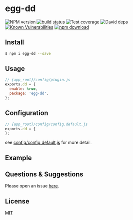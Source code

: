 # egg-dd

[![NPM version][npm-image]][npm-url]
[![build status][travis-image]][travis-url]
[![Test coverage][codecov-image]][codecov-url]
[![David deps][david-image]][david-url]
[![Known Vulnerabilities][snyk-image]][snyk-url]
[![npm download][download-image]][download-url]

[npm-image]: https://img.shields.io/npm/v/egg-dd.svg?style=flat-square
[npm-url]: https://npmjs.org/package/egg-dd
[travis-image]: https://img.shields.io/travis/eggjs/egg-dd.svg?style=flat-square
[travis-url]: https://travis-ci.org/eggjs/egg-dd
[codecov-image]: https://img.shields.io/codecov/c/github/eggjs/egg-dd.svg?style=flat-square
[codecov-url]: https://codecov.io/github/eggjs/egg-dd?branch=master
[david-image]: https://img.shields.io/david/eggjs/egg-dd.svg?style=flat-square
[david-url]: https://david-dm.org/eggjs/egg-dd
[snyk-image]: https://snyk.io/test/npm/egg-dd/badge.svg?style=flat-square
[snyk-url]: https://snyk.io/test/npm/egg-dd
[download-image]: https://img.shields.io/npm/dm/egg-dd.svg?style=flat-square
[download-url]: https://npmjs.org/package/egg-dd

<!--
Description here.
-->

## Install

```bash
$ npm i egg-dd --save
```

## Usage

```js
// {app_root}/config/plugin.js
exports.dd = {
  enable: true,
  package: 'egg-dd',
};
```

## Configuration

```js
// {app_root}/config/config.default.js
exports.dd = {
};
```

see [config/config.default.js](config/config.default.js) for more detail.

## Example

<!-- example here -->

## Questions & Suggestions

Please open an issue [here](https://github.com/eggjs/egg/issues).

## License

[MIT](LICENSE)
